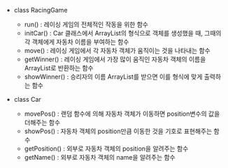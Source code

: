 - class RacingGame

    - run() : 레이싱 게임의 전체적인 작동을 위한 함수
    - initCar() : Car 클래스에서 ArrayList의 형식으로 객체를 생성했을 때, 그때의 각 객체에게 자동차 이름을 부여하는 함수
    - move() : 레이싱 게임에서 각 자동차 객체가 움직이는 것을 나타내는 함수
    - getWinner() : 레이싱 게임에서 가장 많이 움직인 자동차 객체의 이름을 ArrayList로 반환하는 함수
    - showWinner() : 승리자의 이름 ArrayList를 받으면 이를 형식에 맞게 출력하는 함수

- class Car
    
    - movePos() : 랜덤 함수에 의해 자동차 객체가 이동하면 position변수의 값을 더해주는 함수
    - showPos() : 자동차 객체의 position만큼 이동한 것을 기호로 표현해주는 함수
    - getPosition() : 외부로 자동차 객체의 position을 알려주는 함수
    - getName() : 외부로 자동차 객체의 name을 알려주는 함수